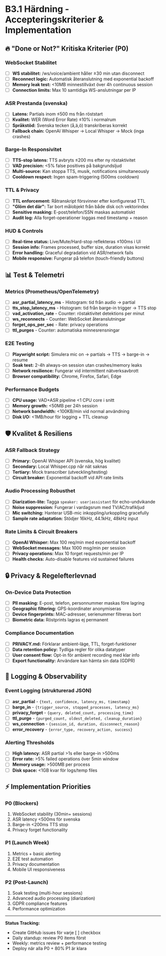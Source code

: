 # B3.1 Härdning - Accepteringskriterier & Implementation

## 🔥 "Done or Not?" Kritiska Kriterier (P0)

### WebSocket Stabilitet
- [ ] **WS stabilitet:** /ws/voice/ambient håller ≥30 min utan disconnect
- [ ] **Reconnect logic:** Automatisk återanslutning med exponential backoff
- [ ] **Memory leak test:** <10MB minnestillväxt över 4h continuous session
- [ ] **Connection limits:** Max 10 samtidiga WS-anslutningar per IP

### ASR Prestanda (svenska)
- [ ] **Latens:** Partials inom ≤500 ms från röststart
- [ ] **Kvalitet:** WER (Word Error Rate) ≤10% i normalrum
- [ ] **Språkstöd:** Svenska tecken (å,ä,ö) transkriberas korrekt
- [ ] **Fallback chain:** OpenAI Whisper → Local Whisper → Mock (inga crashes)

### Barge-In Responsivitet
- [ ] **TTS-stop latens:** TTS avbryts ≤200 ms efter ny röstaktivitet
- [ ] **VAD precision:** <5% false positives på bakgrundsljud
- [ ] **Multi-source:** Kan stoppa TTS, musik, notifications simultaneously
- [ ] **Cooldown respect:** Ingen spam-triggering (500ms cooldown)

### TTL & Privacy
- [ ] **TTL enforcement:** Råtranskript försvinner efter konfigurerad TTL
- [ ] **"Glöm det där":** Tar bort målobjekt från både disk och vektorindex
- [ ] **Sensitive masking:** E-post/telefon/SSN maskas automatiskt
- [ ] **Audit log:** Alla forget-operationer loggas med timestamp + reason

### HUD & Controls
- [ ] **Real-time status:** Live/Mute/Hard-stop reflekteras ≤100ms i UI
- [ ] **Session info:** Frames processed, buffer size, duration visas korrekt
- [ ] **Error handling:** Graceful degradation vid ASR/network fails
- [ ] **Mobile responsive:** Fungerar på telefon (touch-friendly buttons)

## 📊 Test & Telemetri

### Metrics (Prometheus/OpenTelemetry)
- [ ] **asr_partial_latency_ms** - Histogram: tid från audio → partial
- [ ] **tts_stop_latency_ms** - Histogram: tid från barge-in trigger → TTS stop
- [ ] **vad_activation_rate** - Counter: röstaktivitet detektions per minut
- [ ] **ws_reconnects** - Counter: WebSocket återanslutningar
- [ ] **forget_ops_per_sec** - Rate: privacy operations
- [ ] **ttl_purges** - Counter: automatiska minnesrensningar

### E2E Testing
- [ ] **Playwright script:** Simulera mic on → partials → TTS → barge-in → resume
- [ ] **Soak test:** 2-4h always-on session utan crashes/memory leaks
- [ ] **Network resilience:** Fungerar vid intermittent nätverksavbrott
- [ ] **Browser compatibility:** Chrome, Firefox, Safari, Edge

### Performance Budgets
- [ ] **CPU usage:** VAD+ASR pipeline <1 CPU core i snitt
- [ ] **Memory growth:** <50MB per 24h session
- [ ] **Network bandwidth:** <100KB/min vid normal användning
- [ ] **Disk I/O:** <1MB/hour för logging + TTL cleanup

## 🛡️ Kvalitet & Resiliens

### ASR Fallback Strategy
- [ ] **Primary:** OpenAI Whisper API (svenska, hög kvalitet)
- [ ] **Secondary:** Local Whisper.cpp når nät saknas
- [ ] **Tertiary:** Mock transcriber (utveckling/testing)
- [ ] **Circuit breaker:** Exponential backoff vid API rate limits

### Audio Processing Robusthet  
- [ ] **Diarization-lite:** Tagga `speaker: user|assistant` för echo-undvikande
- [ ] **Noise suppression:** Fungerar i vardagsrum med TV/AC/trafikljud  
- [ ] **Mic switching:** Hanterar USB-mic inkoppling/urkoppling gracefully
- [ ] **Sample rate adaptation:** Stödjer 16kHz, 44.1kHz, 48kHz input

### Rate Limits & Circuit Breakers
- [ ] **OpenAI Whisper:** Max 100 req/min med exponential backoff
- [ ] **WebSocket messages:** Max 1000 msg/min per session
- [ ] **Privacy operations:** Max 10 forget requests/min per IP
- [ ] **Health checks:** Auto-disable features vid sustained failures

## 🔒 Privacy & Regelefterlevnad

### On-Device Data Protection
- [ ] **PII masking:** E-post, telefon, personnummer maskas före lagring
- [ ] **Geographic filtering:** GPS-koordinater anonymiseras
- [ ] **Device fingerprints:** MAC-adresser, serienummer filtreras bort
- [ ] **Biometric data:** Röstprints lagras ej permanent

### Compliance Documentation  
- [ ] **PRIVACY.md:** Förklarar ambient-läge, TTL, forget-funktioner
- [ ] **Data retention policy:** Tydliga regler för olika datatyper
- [ ] **User consent flow:** Opt-in för ambient recording med klar info
- [ ] **Export functionality:** Användare kan hämta sin data (GDPR)

## 📝 Logging & Observability

### Event Logging (strukturerad JSON)
- [ ] **asr_partial** - `{text, confidence, latency_ms, timestamp}`
- [ ] **barge_in** - `{trigger_source, stopped_processes, latency_ms}`
- [ ] **privacy_forget** - `{query, deleted_count, processing_time}`
- [ ] **ttl_purge** - `{purged_count, oldest_deleted, cleanup_duration}`
- [ ] **ws_connection** - `{session_id, duration, disconnect_reason}`
- [ ] **error_recovery** - `{error_type, recovery_action, success}`

### Alerting Thresholds
- [ ] **High latency:** ASR partial >1s eller barge-in >500ms
- [ ] **Error rate:** >5% failed operations över 5min window  
- [ ] **Memory usage:** >500MB per process
- [ ] **Disk space:** <1GB kvar för logs/temp files

## ⚡ Implementation Priorities

### P0 (Blockers)
1. WebSocket stability (30min+ sessions)
2. ASR latency <500ms för svenska
3. Barge-in <200ms TTS stop
4. Privacy forget functionality

### P1 (Launch Week)  
1. Metrics + basic alerting
2. E2E test automation
3. Privacy documentation
4. Mobile UI responsiveness

### P2 (Post-Launch)
1. Soak testing (multi-hour sessions)
2. Advanced audio processing (diarization)
3. GDPR compliance features
4. Performance optimization

---

**Status Tracking:**
- Create GitHub issues för varje [ ] checkbox
- Daily standup: review P0 items först
- Weekly: metrics review + performance testing
- Deploy när alla P0 + 80% P1 är klara